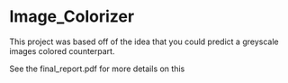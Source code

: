 # Image_Colorizer
This project was based off of the idea that you could predict a greyscale images colored counterpart.

See the final_report.pdf for more details on this
